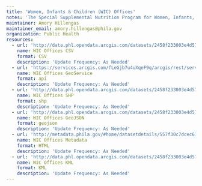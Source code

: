 ```yaml
---
title: 'Women, Infants & Children (WIC) Offices'
notes: 'The Special Supplemental Nutrition Program for Women, Infants, and Children (WIC) .'
maintainer: Amory Hillengas
maintainer_email: amory.hillengas@phila.gov
organization: Public Health
resources:
  - url: 'http://data.phl.opendata.arcgis.com/datasets/2458f233003e4d57be1aeff41abb0121_0.csv'
    name: WIC Offices CSV
    format: CSV
    description: 'Update Frequency: As Needed'
  - url: 'https://services.arcgis.com/fLeGjb7u4uXqeF9q/arcgis/rest/services/WIC_Offices/FeatureServer/0/query?outFields=*&where=1%3D1'
    name: WIC Offices GeoService
    format: api
    description: 'Update Frequency: As Needed'
  - url: 'http://data.phl.opendata.arcgis.com/datasets/2458f233003e4d57be1aeff41abb0121_0.zip'
    name: WIC Offices SHP
    format: shp
    description: 'Update Frequency: As Needed'
  - url: 'http://data.phl.opendata.arcgis.com/datasets/2458f233003e4d57be1aeff41abb0121_0.geojson'
    name: WIC Offices GeoJSON
    format: geojson
    description: 'Update Frequency: As Needed'
  - url: 'http://metadata.phila.gov/#home/datasetdetails/557f30c7dcec614c29ce8b73/representationdetails/557f30e4c579ea311699bb50/'
    name: WIC Offices Metadata
    format: HTML
    description: 'Update Frequency: As Needed'
  - url: 'http://data.phl.opendata.arcgis.com/datasets/2458f233003e4d57be1aeff41abb0121_0.kml'
    name: WIC Offices KML
    format: KML
    description: 'Update Frequency: As Needed'
---
```

